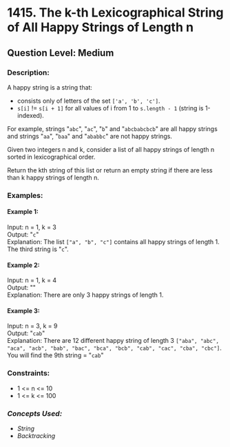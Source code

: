 # 1415. The k-th Lexicographical String of All Happy Strings of Length n
## Question Level: Medium
### Description:
A happy string is a string that:
- consists only of letters of the set `['a', 'b', 'c']`.
- `s[i]` != `s[i + 1]` for all values of i from 1 to `s.length - 1` (string is 1-indexed).

For example, strings "`abc`", "`ac`", "`b`" and "`abcbabcbcb`" are all happy strings and strings "`aa`", "`baa`" and "`ababbc`" are not happy strings.

Given two integers n and k, consider a list of all happy strings of length n sorted in lexicographical order.

Return the kth string of this list or return an empty string if there are less than k happy strings of length n.

### Examples:
#### Example 1:

Input: n = 1, k = 3  
Output: "`c`"  
Explanation: The list `["a", "b", "c"]` contains all happy strings of length 1. The third string is "`c`".
#### Example 2:

Input: n = 1, k = 4  
Output: ""  
Explanation: There are only 3 happy strings of length 1.
#### Example 3:

Input: n = 3, k = 9  
Output: "`cab`"  
Explanation: There are 12 different happy string of length 3 `["aba", "abc", "aca", "acb", "bab", "bac", "bca", "bcb", "cab", "cac", "cba", "cbc"]`. You will find the 9th string = "`cab`"

### Constraints:

- 1 <= n <= 10
- 1 <= k <= 100

### <i>Concepts Used:
- String
- Backtracking </i>